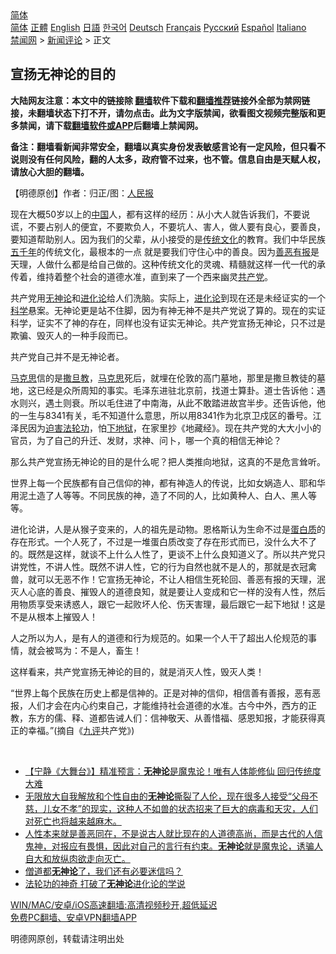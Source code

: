  <!-- 面包屑导航 --> <div class="breadcrumb"><!-- GTranslate: https://gtranslate.io/ -->  <div class="switcher notranslate">  <div class="selected">  <a href="#" onclick="return false;"> 简体</a>  </div>  <div class="option">  <a href="https://www.bannedbook.org" onclick="doGTranslate('zh-CN|zh-CN');jQuery('div.switcher div.selected a').html(jQuery(this).html());return false;" title="简体中文" class="nturl selected"> 简体</a>  <a href="https://www.bannedbook.org/zh-tw/" onclick="doGTranslate('zh-CN|zh-TW');jQuery('div.switcher div.selected a').html(jQuery(this).html());return false;" title="繁體中文" class="nturl"> 正體</a>  <a href="https://www.bannedbook.org/en/" onclick="doGTranslate('zh-CN|en');jQuery('div.switcher div.selected a').html(jQuery(this).html());return false;" title="English" class="nturl"> English</a>  <a href="https://www.bannedbook.org/ja/" onclick="doGTranslate('zh-CN|ja');jQuery('div.switcher div.selected a').html(jQuery(this).html());return false;" title="日本語" class="nturl"> 日語</a>  <a href="https://www.bannedbook.org/ko/" onclick="doGTranslate('zh-CN|ko');jQuery('div.switcher div.selected a').html(jQuery(this).html());return false;" title="한국어" class="nturl"> 한국어</a>  <a href="https://www.bannedbook.org/de/" onclick="doGTranslate('zh-CN|de');jQuery('div.switcher div.selected a').html(jQuery(this).html());return false;" title="Deutsch" class="nturl"> Deutsch</a>  <a href="https://www.bannedbook.org/fr/" onclick="doGTranslate('zh-CN|fr');jQuery('div.switcher div.selected a').html(jQuery(this).html());return false;" title="Français" class="nturl"> Français</a>  <a href="https://www.bannedbook.org/ru/" onclick="doGTranslate('zh-CN|ru');jQuery('div.switcher div.selected a').html(jQuery(this).html());return false;" title="Русский" class="nturl"> Русский</a>  <a href="https://www.bannedbook.org/es/" onclick="doGTranslate('zh-CN|es');jQuery('div.switcher div.selected a').html(jQuery(this).html());return false;" title="Español" class="nturl"> Español</a>  <a href="https://www.bannedbook.org/it/" onclick="doGTranslate('zh-CN|it');jQuery('div.switcher div.selected a').html(jQuery(this).html());return false;" title="Italiano" class="nturl"> Italiano</a>  </div>  </div>      <div class='breadcrumb-sub'><!-- Breadcrumb NavXT 6.3.0 --> <a href="https://www.bannedbook.org/" class="home">禁闻网</a> &gt; <a href="https://www.bannedbook.org/bnews/comments/" class="category">新闻评论</a> &gt; 正文</div></div><h2>宣扬无神论的目的</h2> <p class="notice"><b>大陆网友注意：本文中的链接除 <a href="https://github.com/bannedbook/fanqiang" >翻墙</a>软件下载和<a href="https://github.com/killgcd/justmysocks/blob/master/README.md">翻墙推荐</a>链接外全部为禁网链接，未翻墙状态下打不开，请勿点击。此为文字版禁闻，欲看图文视频完整版和更多禁闻，请下载<a href="https://github.com/bannedbook/fanqiang">翻墙软件或APP</a>后翻墙上禁闻网。</p><p>备注：翻墙看新闻非常安全，翻墙以真实身份发表敏感言论有一定风险，但只看不说则没有任何风险，翻的人太多，政府管不过来，也不管。信息自由是天赋人权，请放心大胆的翻墙。</b></p>  <div class="entry"> <p>              <a href="https://i2.wp.com/upload-images-bucket-v64rleca837do.s3.eu-west-1.amazonaws.com/wp-content/uploads/2021/08/02035221/b207201_%E5%89%AF%E6%9C%AC.jpg?fit=860%2C737&#038;ssl=1" data-caption=""></a>                            </p> <p>【明德原创】作者：归正/图：<span class='wp_keywordlink_affiliate'><a href="https://renminbao.com/" title="人民报" target="_blank">人民报</a></span></p> <p>现在大概50岁以上的<span class='wp_keywordlink_affiliate'><a href="https://www.bannedbook.org/" title="中国" target="_blank">中国</a></span>人，都有这样的经历：从小大人就告诉我们，不要说谎，不要占别人的便宜，不要欺负人，不要坑人、害人，做人要有良心，要善良，要知道帮助别人。因为我们的父辈，从小接受的是<span class='wp_keywordlink_affiliate'><a href="https://www.bannedbook.org/bnews/tculture/" title="传统文化" target="_blank">传统文化</a></span>的教育。我们中华民族<span class='wp_keywordlink'><a href="https://www.bannedbook.org/forum24/topic769.html" title="上下五千年历史真貌" target="_blank">五千年</a></span>的传统文化，最根本的一点 就是要我们守住心中的善良。因为<a href="https://www.bannedbook.org/bnews/tag/%e5%96%84%e6%81%b6%e6%9c%89%e6%8a%a5/" class="st_tag internal_tag" rel="tag" title="标签 善恶有报 下的日志">善恶有报</a>是天理，人做什么都是给自己做的。这种传统文化的灵魂、精髓就这样一代一代的承传着，维持着整个社会的道德水准，直到来了一个西来幽灵<a href="https://www.bannedbook.org/bnews/tag/%e5%85%b1%e4%ba%a7%e5%85%9a/" class="st_tag internal_tag" rel="tag" title="标签 共产党 下的日志">共产党</a>。</p>  <p>共产党用<a href="https://www.bannedbook.org/bnews/tag/%e6%97%a0%e7%a5%9e%e8%ae%ba/" class="st_tag internal_tag" rel="tag" title="标签 无神论 下的日志">无神论</a>和<span class='wp_keywordlink'><a href="https://www.bannedbook.org/forum3/topic60.html" title="进化论--魔王的圣经" target="_blank">进化论</a></span>给人们洗脑。实际上，<a href="https://www.bannedbook.org/bnews/tag/%e8%bf%9b%e5%8c%96%e8%ae%ba/" class="st_tag internal_tag" rel="tag" title="标签 进化论 下的日志">进化论</a>到现在还是未经证实的一个<span class='wp_keywordlink'><a href="https://www.bannedbook.org/forum11/topic309.html" title="禁片：“科学”的棍子" target="_blank">科学</a></span>悬案。无神论更是站不住脚，因为有神无神不是共产党说了算的。现在的实证科学，证实不了神的存在，同样也没有证实无神论。共产党宣扬无神论，只不过是欺骗、毁灭人的一种手段而已。</p> <p>共产党自己并不是无神论者。</p> <p><span class='wp_keywordlink'><a href="https://www.bannedbook.org/forum2/topic105.html" title="《马克思的成魔之路》" target="_blank">马克思</a></span>信的是<a href="https://www.bannedbook.org/bnews/tag/%e6%92%92%e6%97%a6%e6%95%99/" class="st_tag internal_tag" rel="tag" title="标签 撒旦教 下的日志">撒旦教</a>，<a href="https://www.bannedbook.org/bnews/tag/%e9%a9%ac%e5%85%8b%e6%80%9d/" class="st_tag internal_tag" rel="tag" title="标签 马克思 下的日志">马克思</a>死后，就埋在伦敦的高门墓地，那里是撒旦教徒的墓地，这已经是众所周知的事实。毛泽东进驻北京前，找道士算卦。道士告诉他：遇水则兴，遇土则衰。所以毛住进了中南海，从此不敢踏进故宫半步。还告诉他，他的一生与8341有关，毛不知道什么意思，所以用8341作为北京卫戍区的番号。江泽民因为<span class='wp_keywordlink'><a href="https://www.bannedbook.org/forum11/topic278.html" title="评江泽民与中共相互利用迫害法轮功" target="_blank">迫害法轮功</a></span>，怕<a href="https://www.bannedbook.org/bnews/tag/%e4%b8%8b%e5%9c%b0%e7%8b%b1/" class="st_tag internal_tag" rel="tag" title="标签 下地狱 下的日志">下地狱</a>，在家里抄《地藏经》。现在共产党的大大小小的官员，为了自己的升迁、发财，求神、问卜，哪一个真的相信无神论？</p>  <p>那么共产党宣扬无神论的目的是什么呢？把人类推向地狱，这真的不是危言耸听。</p> <p>世界上每一个民族都有自己信仰的神，都有神造人的传说，比如女娲造人、耶和华用泥土造了人等等。不同民族的神，造了不同的人，比如黄种人、白人、黑人等等。</p> <p>进化论讲，人是从猴子变来的，人的祖先是动物。恩格斯认为生命不过是<a href="https://www.bannedbook.org/bnews/tag/%E8%9B%8B%E7%99%BD%E8%B4%A8/" class="st_tag internal_tag" rel="tag" title="标签 蛋白质 下的日志">蛋白质</a>的存在形式。一个人死了，不过是一堆蛋白质改变了存在形式而已，没什么大不了的。既然是这样，就谈不上什么人性了，更谈不上什么良知道义了。所以共产党只讲党性，不讲人性。既然不讲人性，它的行为自然也就不是人的，那就是衣冠禽兽，就可以无恶不作！它宣扬无神论，不让人相信生死轮回、善恶有报的天理，泯灭人心底的善良、摧毁人的道德良知，就是要让人变成和它一样的没有人性，然后用物质享受来诱惑人，跟它一起败坏人伦、伤天害理，最后跟它一起下地狱！这是不是从根本上摧毁人！</p>  <p>人之所以为人，是有人的道德和行为规范的。如果一个人干了超出人伦规范的事情，就会被骂为：不是人，畜生！</p> <p>这样看来，共产党宣扬无神论的目的，就是消灭人性，毁灭人类！</p> <p>“世界上每个民族在历史上都是信神的。正是对神的信仰，相信善有善报，恶有恶报，人们才会在内心约束自己，才能维持社会道德的水准。古今中外，西方的正教，东方的儒、释、道都告诫人们：信神敬天、从善惜福、感恩知报，才能获得真正的幸福。”(摘自《<span class='wp_keywordlink'><a href="https://www.bannedbook.org/forum2/topic2.html" title="《九评共产党》" target="_blank">九评</a></span>共产党》)</p>  <p>&nbsp;</p> <ul class='op-related-articles' title='相关阅读'> <li><a href='https://www.bannedbook.org/bnews/comments/20210722/1591988.html' target='_blank'>【宁静《大舞台》】精准预言：<b>无神论</b>是魔鬼论！唯有人体能修仙 回归传统度大难</a></li> <li><a href='https://www.bannedbook.org/bnews/comments/20210710/1584183.html' target='_blank'>无限放大自我解放和个性自由的<b>无神论</b>撕裂了人伦，现在很多人接受“父母不慈，儿女不孝”的现实，这种人不如兽的状态招来了巨大的病毒和天灾，人们对死亡也将越来越麻木。</a></li> <li><a href='https://www.bannedbook.org/bnews/comments/20210703/1579288.html' target='_blank'>人性本来就是善恶同在，不是说古人就比现在的人道德高尚，而是古代的人信鬼神，对报应有畏惧，因此对自己的言行有约束。<b>无神论</b>就是魔鬼论，诱骗人自大和放纵肉欲走向灭亡。</a></li> <li><a href='https://www.bannedbook.org/bnews/baitai/20210629/1576557.html' target='_blank'>僧道都<b>无神论</b>了，我们还有必要迷信吗？</a></li> <li><a href='https://www.bannedbook.org/bnews/aomi/supernatural/20210628/1575987.html' target='_blank'>法轮功的神奇 打破了<b>无神论</b>进化论的学说</a></li> </ul> <p class="texttj"> <a href="https://github.com/bannedbook/fanqiang/wiki/V2ray%E6%9C%BA%E5%9C%BA" target="_blank">WIN/MAC/安卓/iOS高速翻墙:高清视频秒开,超低延迟</a><br/> <a href="https://github.com/bannedbook/fanqiang/wiki/%E7%A6%81%E9%97%BB%E7%BD%91%E5%AE%89%E5%8D%93%E7%BF%BB%E5%A2%99%E6%96%B0%E9%97%BBAPP" target="_blank">免费PC翻墙、安卓VPN翻墙APP</a></p><p>明德网原创，转载请注明出处</p><a name='sharetosocial'></a>  <div style="margin-bottom:5px;padding-bottom:5px;clear:both"> <div id="archive-pix-1" class="banner-ads"> <!-- AuctionX Display platform tag START --> <div id="26318x728x90x621x_ADSLOT2" clicktrack="%%CLICK_URL_ESC%%"></div> <!-- AuctionX Display platform tag END --> </div> <div id="archive-pix-2" class="banner-ads"> <!-- AuctionX Display platform tag START --> <div id="26315x300x250x621x_ADSLOT2" clicktrack="%%CLICK_URL_ESC%%"></div> <!-- AuctionX Display platform tag END --> </div> </div>  <div id="archive-pix-1" class="banner-ads"> <!-- AuctionX Display platform tag START --> <div id="26318x728x90x621x_ADSLOT3" clicktrack="%%CLICK_URL_ESC%%"></div> <!-- AuctionX Display platform tag END --> </div> </div><!--END ENTRY--> 